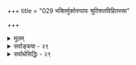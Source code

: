 +++
title = "029 भक्तिर्मुक्तेरुपायः श्रुतिशतविहितस्सा"

+++
<details><summary>मूलम्</summary>

भक्तिर्मुक्तेरुपायः श्रुतिशतविहितस्सा च धीः प्रीतिरूपा तन्निष्पत्त्यै फलेच्छाद्युपधिविरहितं कर्म वर्णाश्रमादेः ।  
ज्ञानध्यानादिवाचां समफलविषया सैव युक्ता प्रतिष्ठा सामान्योक्तिस्समानप्रकरणपठिता पर्यवस्येद्विशेषे ॥ २९ ॥
</details>

<details><summary>सर्वाङ्कषा - २९</summary>

एवं जीवस्वरूपविचारं परिसमाप्य, तस्य मुक्ति प्रतिपिपादयिषुः प्रथमं मुक्त्युपायं प्रतिपादयतिभक्तिरित्यादिना । भक्तिरेव मुक्तेः उपायः **श्रुतिशतविहितः** = अनेकश्रुतिभिः विहितः, विधेयप्राधान्यात् पुंल्लिङ्गः । सा **च** = भक्तिश्च प्रीतिरूपा **धीः** = निरतिशयप्रीतिरूपं ज्ञानमेव । 'महनीयविषये प्रीतिर्भक्तिः इत्याचार्याः । प्रीत्यादिकं धर्मभूतज्ञानस्यावस्थाविशेषः । अतो ज्ञानमेव भक्तिः । अस्तु मुक्तेरुपायो भक्तिः । भक्तेरुपायः कः ? इत्यत्र - फलेच्छाद्युपधिविरहितं वर्णाश्रमादेः कर्म **तन्निष्पत्त्यै** = भक्त्युत्पत्त्यै भवति । वर्णाश्रमादिधर्माणां हि प्राजापत्यादिलोकावाप्तिः फलं स्मर्यते । अथापि एतादृशफलेच्छादिरूपोपाधिरहितं **वर्णाश्रमाङ्गभूतं** =ब्राह्मणत्वादिवर्णाङ्गभूतं, ब्रह्मचर्याद्याश्रमाङ्गभूतं च कर्म चित्तशुद्धिद्वारा भक्त्युत्पत्तेः उपायो भवति । भक्तयुत्पत्त्यनन्तरं तु कर्म भक्त्याख्यब्रह्मविद्याङ्गं भवतीति वक्ष्यते ( श्लो. 31 ) ॥ 

ननु ब्रह्मविद्यापदवाच्यानां ज्ञानध्यानोपासनादीनामेव मोक्षसाधनत्वं श्रूयते, न तु भक्तेः कुत्रापि । 'यस्य देवे परा भक्तिः' (श्वे.6-23) इत्यत्रापि 'अर्थाः प्रकाशन्ते' इति कथनात् भक्तेः ज्ञानहेतुत्वमाह, न तु 

 

[[220]] 

ज्ञानध्यानादिवाचां समफलविषया सैव युक्ता प्रतिष्ठा 

सामान्योक्तिः समानप्रकरणपठिता पर्यवस्येद्विशेषे ॥29॥ 

मुक्तिहेतुत्वमित्यत्राह - ज्ञानेत्यादि । **ज्ञानध्यानादिवाचाम्** = ज्ञानध्यानोपासनशब्दानाम् **समफलविषया** = मुक्तिरूपसमानफलवती **सैव** = भक्तिरेव **प्रतिष्ठा** = पर्यवसानभूमिः **युक्ता** = न्यायसिद्धा ॥ मोक्षसाधनं हि तत्तत्प्रकरणेषु 'निदिध्यासितव्यः' 'उपासीत' 'वेद' 'ज्ञात्वा' इत्यादिभिन्नभिन्नशब्दैरभिधीयते । अत्रोक्तानि ध्यानोपासनवेदनज्ञानादीनि समानार्थकानि वक्तव्यानि; अन्यथा साधनभेदेन तत्तद्ब्रह्मविद्यानां फलतारतम्यमनिवार्य स्यात् । न चेष्टापत्तिः; तदा हि कर्मफलवदेव मुक्तेस्तारतम्यप्रसङ्गेन तस्य निरतिशयपुरुषार्थरूपत्वं न स्यात् । अत एव 'विकल्पोऽविशिष्टफलत्वात् (ब्र.सू. 3-3-15) इति सूत्रविरोधप्रसङ्गश्च । ब्रह्मविद्यासु सर्वासु ब्रह्मण एव विषयत्वेऽपि, ब्रह्मगुणाः केचन केचनैव तत्तद्विद्यासु उपास्यतया विधीयन्ते; न तु सर्वे गुणाः सर्वत्रोपास्याः, गुणानामानन्त्येन दुष्करत्वात् । निर्गुणविद्येति का चिन्नास्त्येव, निर्विशेषं वस्त्वेव शशशृङ्गतुल्यम् । एवं सति एकैव विद्या मुक्तये पर्याप्ता? उत यथाशक्ति अन्यापि विद्या आवश्यकी? इति संशये; न आवश्यकी, सर्वासामपि विद्यानां फलस्य ब्रह्मप्राप्तिरूपस्य समानत्वात्, यथासंभवं यथारुचि काचिद्विद्यैवानुष्ठेया इति सूत्रार्थः । ततश्च सर्वब्रह्मविद्यानां मुक्तिसाधनत्वमेकरूपमेवेति, ध्यानोपासनादिशब्दैः एकरूपमेव साधनं विधीयत इति वक्तव्यम् । तदेव साधनं उपासनमित्युच्यते । तदेव च भक्तिरित्युच्यते । 'भज सेवायामिति' हि धातुः । 'सेवा भक्तिरुपास्तिश्च' (श्रु. प्र.) इति निघण्टुः ॥ 'स्नेहपूर्वमनुध्यानं भक्तिरित्यभिधीयते ' इति च । 'गुरुमुपासते' 'गुरुं सेवते' 'देवं भजते' 'देवमुपास्ते' इत्यादिप्रयोगाणां सर्वसंमतत्वात् उपासनापदं व्यापकार्थम् । ब्रह्मोपास्ते इत्यत्रोपासनं ज्ञानविशेषरूपम् । अतः ज्ञानध्यानादीनां भक्तौ पर्यवसानमनिवार्यम् । अन्यथा मुक्तौ तारतम्यप्रसङ्गः । सगुणमुक्तावस्त्येव तारतम्यम्, तत्क्रतुन्यायादित्यादि चोपरि ( श्लो. 31) विमृश्यते ॥ 

ज्ञानध्यानादिसर्वपदानामेकार्थबोधकत्वे न्यायमाह - सामान्येत्यादिना । समानप्रकरणपठिताः मोक्षसाधनस्वरूपसमानार्थप्रकरणेषु दृश्यमाना **सामान्योक्तिः** = सामान्यशब्दप्रयोगः विशेषे **पर्यवस्येत्** = विशेषार्थवाच्यकत्वे पर्यवस्येदेव । मुक्तौ तारतम्याभावात् साधनानामेकरूपत्वस्यावश्यकत्वे च, ध्यानोपासनादिपदानां पर्यायत्वस्य स्वरसत्वेन च, भक्तेरेव ज्ञानविशेषरूपायास्साधनत्वं सर्वश्रुतिसिद्धम् । ज्ञानवेदनादिसामान्यपदानां भक्तिरूपज्ञानविशेषबोधकत्वं शक्त्यैव संभवति । 'दृष्टे' इति दर्शनपदमपि, ध्यानस्य दर्शनपर्यवसायित्वात्, तदवस्थामादायोपपद्यते । सिद्धान्ते हि ज्ञानं द्रव्यं परिणामि च । अतः न कुत्राऽपि क्लेशः । परसंमतं ज्ञानमेव चेत् मोक्षसाधनम्, ध्यानोपासनादिविशेषपदानां सामान्ये पर्यवसानं लक्षणयैव वक्तव्यम् । 'सामान्यपदानां विशेषबोधकत्वं शक्तयैव, विशेषपदानां सामान्यबोधकत्वं तु लक्षणयैव' इति न्यायस्य लोके, शास्त्रे च स्वरससिद्धत्वात्, दर्शनपर्यवसायि भक्तिरूपमुपासनमेव मोक्षसाधनम्, न तु ज्ञानसामान्यम् । मोक्षस्य संपूर्णज्ञानविकासरूपत्वात् 'अर्थाः प्रकाशन्ते' इत्युक्तिरपि न विरुद्ध्यते । 'भक्त्या त्वनन्यया शक्य 

[[100]]. 

[[221]] 

[ भक्तिः ज्ञानरूपा ] 

ध्यानाद्युक्तया ध्रुवानुस्मृतिरिह विहिता ग्रन्थिमोक्षाय, सैव 

स्पष्टा दृष्टिस्तथैव श्रुतिफलविषया, सेवनत्वादुपास्तिः । 

 

अहमेवंविधोऽर्जुन । ज्ञातुं द्रष्टुं च तत्त्वेन प्रवेष्टुं च परंतप ॥ (गी. 11-54) इत्युक्तं ज्ञानादिसाधनत्वमपि भक्तौ पर्वभेदस्य सत्त्वात्, आरंभे ज्ञानसाधनत्वमपि तस्याः संभवेत् । अतः 'यस्य देवे परा भक्तिः' इति ‘पर’पदविशेषणात् परभक्तेरेव मोक्षाव्यवहितसाधनत्वं श्रुतिस्मृतिसिद्धम् ॥ २९ ॥
</details>


<details><summary>सर्वार्थसिद्धिः - २९</summary>

भक्तिर्मुक्तेरुपायः श्रुतिशतविहितस्सा च धीः प्रीतिरूपा  
तभिष्पत्त्यै फलेच्छाद्युपधिविरहितं कर्म वर्णाश्रमादेः ।  
ज्ञानध्यानादिवाचां समफलविषया सैव युक्ता प्रतिष्ठा  
सामान्योक्तिस्समानप्रकरणपठिता पर्यवस्येद्विशेषे ॥ २९ ॥  
  
धर्मस्य तत्त्वं निहितं गुहायाम्; किंपुनर्निवृत्तिधर्मस्य? अतः कथं कश्चिदपि मोक्ष्यत इत्यत्र मोक्षोपायस्वरूपं निष्कर्षति - भक्तिरिति ॥ श्रुतिशतविहितो मुक्तेरुपायो भक्तिरित्यन्वयः । ननु ब्रह्मविद्ययैव मुक्तिरिति सिद्धान्तः । भक्तिशब्दस्त्वष्टविधत्वादिवचनैरन्यार्थः । 'भज सेवाया'मिति च सामान्यतः पठ्यते । क्वचित्तु रूढिकॢप्तौ गौरवमित्यत्राह - सा चेति । धीरित्यनेन ब्रह्मविद्यात्वाविरोधस्थापनम् । प्रोतिरूपेति रूढिनिमित्तसूचनम् । महनीयविषये प्रीतिर्भक्तिः; प्रीत्यादयश्च ज्ञानविशेषा इति वक्ष्यते । 'स्नेहपूर्वमनुध्यानं भक्तिः' इति चोपायो विशेष्यते । 'अपाम सोमममृता अभूम' इत्यादिदर्शनात्कर्मभिरेव मुक्तिः किं न स्यादित्यत्राह - तदिति । केवलधर्माणां क्षयिफलत्वनिश्चयात्तत्रामृतत्वादिवचनमन्यपरम् । विद्याङ्गेषु तु मुक्तिसाधनत्वश्रुतिः स्तुत्यर्था । अतः 'तमेतं वेदानुवचनेन ब्राह्मणा विविदिषन्ति' इत्यादिभिरभिप्रेतं संनिपत्योपकारकत्वमिह युक्तमिति भावः । फलशब्दोऽत्र स्वर्गादिविषयः । फलसङ्गकर्तृत्वाभिमानत्यागे हि स्वरूपानुरूपफलसाधनाङ्गत्वमित्यभिप्रायेणोपाधिरहितत्वोक्तिः । उत्तरेणादिशब्देन गुणनिमित्तादिसंग्रहः । ननु वेदनध्यानोपासनादिशब्दैर्मुक्त्युपायोक्तौ यथार्हं विकल्पः स्यादित्यत्राह - ज्ञानेति । समफलविषयेति एकत्र विश्रमौचित्यप्रदर्शनम् । संभवति गत्यन्तरेऽष्टदोषविकल्पो न न्याय्यः । न चैकस्मिन्नधिकारिणि गुरुलघुविधिः स्यात् । नापि ज्योतिष्टोमाग्निहोत्रादिवदिह फलतारतम्यसंभव इति भावः । प्रतिष्ठा तत्तत्सामान्याकारैः प्रतिपाद्येत्यर्थः ।   
ननु - 'यस्य देवे परा भक्तिर्यथा देवे तथा गुरौ । तस्यैते कथिता ह्यर्थाः प्रकाशन्ते महात्मनः' ॥   
इति कठवल्लीवाक्याद्भक्तेर्ज्ञानहेतुताऽवगम्यते । गीयते च 'भक्त्या मामभिजानाति' इत्यादि । संजयश्चाह 'शुद्धभावं गतो भक्त्या शास्त्राद्वेद्मि जनार्दनम्' इति । अतो भक्तिसाध्यज्ञानविशेषान्मुक्तिः स्यादित्यत्राह - सामान्येति । अयं भावः - भक्तेर्ज्ञानसाधनत्वश्रुतिः पर्वभेदेनानेकफलतया स्यात् । अत एव हि 'भक्त्या त्वनन्यया शक्यः' इत्यादिना ज्ञानदर्शनप्राप्तिसाधनत्वोक्तिः । 'भक्त्या लभ्यस्त्वनन्यया' इति च नियम्यते । भक्तिसाध्यं प्रापकज्ञानमपि भक्तिलक्षणोपेतम् । अतो वेदनादिसामान्यशब्दानामिह पश्वादिन्यायात् संनिहितविशेषपर्यवसानं सिद्धम् ॥ २९ ॥
</details>
